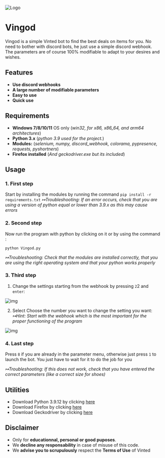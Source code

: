 ![Logo](https://i.imgur.com/3LL84iI.png)


# Vingod

Vingod is a simple Vinted bot to find the best deals on items for you. No need to bother with discord bots, he just use a simple discord webhook. The parameters are of course 100% modifiable to adapt to your desires and wishes. 

## Features

- **Use discord webhooks**
- **A large number of modifiable parameters**
- **Easy to use**
- **Quick use**

## Requirements
- **Windows 7/8/10/11** OS only (*win32, for x86, x86_64, and arm64 architectures*)
- **Python 3.x** (*python 3.9 used for the project.*)
- **Modules:** (*selenium, numpy, discord_webhook, colorama, pypresence, requests, pyshortners*)
- **Firefox installed** (*And geckodriver.exe but its included*) 

## Usage
### 1. First step

Start by installing the modules by running the command `pip install -r requirements.txt`
*↦Troubleshooting: If an error occurs, check that you are using a version of python equal or lower than 3.9.x as this may cause errors*

### 2. Second step

Now run the program with python by clicking on it or by using the command :
```console
python Vingod.py
```
*↦Troubleshooting: Check that the modules are installed correctly, that you are using the right operating system and that your python works properly*

### 3. Third step

1) Change the settings starting from the webhook by pressing `2`2 and `enter`:

![img](https://imgur.com/es1zcij.png)

2) Select Choose the number you want to change the setting you want:
*↦Hint: Start with the webhook which is the most important for the proper functioning of the program*

![img](https://imgur.com/YskhAPL.png)

### 4. Last step
Press `8` if you are already in the parameter menu, otherwise just press `1` to launch the bot. You just have to wait for it to do the job for you

*↦Troubleshooting: If this does not work, check that you have entered the correct parameters (like a correct size for shoes)*

## Utilities 
- Download Python 3.9.12 by clicking [here](https://www.python.org/downloads/release/python-3912/)
- Download Firefox by clicking [here](https://www.mozilla.org/fr/firefox/new/)
- Download Geckodriver by clicking [here](https://github.com/mozilla/geckodriver/releases)

## Disclaimer
- Only for **educationnal, personal or good puposes**.
- We **decline any responsability** in case of misuse of this code.
- We **advise you to scrupulously** respect the **Terms of Use** of Vinted
